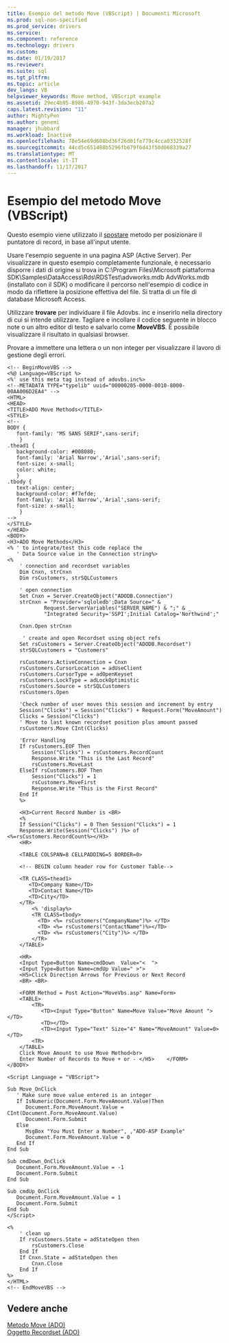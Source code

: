```yaml
---
title: Esempio del metodo Move (VBScript) | Documenti Microsoft
ms.prod: sql-non-specified
ms.prod_service: drivers
ms.service: 
ms.component: reference
ms.technology: drivers
ms.custom: 
ms.date: 01/19/2017
ms.reviewer: 
ms.suite: sql
ms.tgt_pltfrm: 
ms.topic: article
dev_langs: VB
helpviewer_keywords: Move method, VBScript example
ms.assetid: 29ec4b95-8986-4970-943f-3da3ecb207a2
caps.latest.revision: "11"
author: MightyPen
ms.author: genemi
manager: jhubbard
ms.workload: Inactive
ms.openlocfilehash: 78e54e69d608bd36f26d01fe779c4cca0332528f
ms.sourcegitcommit: 44cd5c651488b5296fb679f6d43f50d068339a27
ms.translationtype: MT
ms.contentlocale: it-IT
ms.lasthandoff: 11/17/2017
---
```

# <a name="move-method-example-vbscript"></a>Esempio del metodo Move (VBScript)
Questo esempio viene utilizzato il [spostare](../../../ado/reference/ado-api/move-method-ado.md) metodo per posizionare il puntatore di record, in base all'input utente.  
  
 Usare l'esempio seguente in una pagina ASP (Active Server). Per visualizzare in questo esempio completamente funzionale, è necessario disporre i dati di origine si trova in C:\Program Files\Microsoft piattaforma SDK\Samples\DataAccess\Rds\RDSTest\advworks.mdb AdvWorks.mdb (installato con il SDK) o modificare il percorso nell'esempio di codice in modo da riflettere la posizione effettiva del file. Si tratta di un file di database Microsoft Access.  
  
 Utilizzare **trovare** per individuare il file Adovbs. inc e inserirlo nella directory di cui si intende utilizzare. Tagliare e incollare il codice seguente in blocco note o un altro editor di testo e salvarlo come **MoveVBS**. È possibile visualizzare il risultato in qualsiasi browser.  
  
 Provare a immettere una lettera o un non integer per visualizzare il lavoro di gestione degli errori.  
  
```  
<!-- BeginMoveVBS -->  
<%@ Language=VBScript %>  
<%' use this meta tag instead of adovbs.inc%>  
<!--METADATA TYPE="typelib" uuid="00000205-0000-0010-8000-00AA006D2EA4" -->  
<HTML>  
<HEAD>  
<TITLE>ADO Move Methods</TITLE>  
<STYLE>  
<!--  
BODY {  
   font-family: "MS SANS SERIF",sans-serif;  
    }  
.thead1 {  
   background-color: #008080;   
   font-family: 'Arial Narrow','Arial',sans-serif;   
   font-size: x-small;  
   color: white;  
   }  
.tbody {   
   text-align: center;  
   background-color: #f7efde;  
   font-family: 'Arial Narrow','Arial',sans-serif;   
   font-size: x-small;  
    }  
-->  
</STYLE>  
</HEAD>  
<BODY>   
<H3>ADO Move Methods</H3>  
<% ' to integrate/test this code replace the   
   ' Data Source value in the Connection string%>  
<%   
    ' connection and recordset variables  
    Dim Cnxn, strCnxn  
    Dim rsCustomers, strSQLCustomers  
  
    ' open connection  
    Set Cnxn = Server.CreateObject("ADODB.Connection")  
    strCnxn = "Provider='sqloledb';Data Source=" & _  
            Request.ServerVariables("SERVER_NAME") & ";" & _  
            "Integrated Security='SSPI';Initial Catalog='Northwind';"  
  
    Cnxn.Open strCnxn  
  
     ' create and open Recordset using object refs  
    Set rsCustomers = Server.CreateObject("ADODB.Recordset")  
    strSQLCustomers = "Customers"  
  
    rsCustomers.ActiveConnection = Cnxn  
    rsCustomers.CursorLocation = adUseClient  
    rsCustomers.CursorType = adOpenKeyset  
    rsCustomers.LockType = adLockOptimistic  
    rsCustomers.Source = strSQLCustomers  
    rsCustomers.Open  
  
    'Check number of user moves this session and increment by entry  
    Session("Clicks") = Session("Clicks") + Request.Form("MoveAmount")  
    Clicks = Session("Clicks")  
    ' Move to last known recordset position plus amount passed   
    rsCustomers.Move CInt(Clicks)  
  
    'Error Handling  
    If rsCustomers.EOF Then  
        Session("Clicks") = rsCustomers.RecordCount  
        Response.Write "This is the Last Record"  
        rsCustomers.MoveLast  
    ElseIf rsCustomers.BOF Then  
        Session("Clicks") = 1  
        rsCustomers.MoveFirst  
        Response.Write "This is the First Record"  
    End If  
    %>  
  
    <H3>Current Record Number is <BR>  
    <%   
    If Session("Clicks") = 0 Then Session("Clicks") = 1  
    Response.Write(Session("Clicks") )%> of <%=rsCustomers.RecordCount%></H3>  
    <HR>  
  
    <TABLE COLSPAN=8 CELLPADDING=5 BORDER=0>  
  
    <!-- BEGIN column header row for Customer Table-->  
  
    <TR CLASS=thead1>  
       <TD>Company Name</TD>  
       <TD>Contact Name</TD>  
       <TD>City</TD>  
    </TR>  
        <% 'display%>  
        <TR CLASS=tbody>  
          <TD> <%= rsCustomers("CompanyName")%> </TD>  
          <TD> <%= rsCustomers("ContactName")%></TD>  
          <TD> <%= rsCustomers("City")%> </TD>  
        </TR>   
    </TABLE>  
  
    <HR>  
    <Input Type=Button Name=cmdDown  Value="<  ">  
    <Input Type=Button Name=cmdUp Value=" >">  
    <H5>Click Direction Arrows for Previous or Next Record  
    <BR> <BR>  
  
    <FORM Method = Post Action="MoveVbs.asp" Name=Form>  
    <TABLE>  
        <TR>  
           <TD><Input Type="Button" Name=Move Value="Move Amount "></TD>  
           <TD></TD>  
           <TD><Input Type="Text" Size="4" Name="MoveAmount" Value=0></TD>  
        <TR>  
    </TABLE>  
    Click Move Amount to use Move Method<br>  
    Enter Number of Records to Move + or - </H5>    </FORM>  
</BODY>  
  
<Script Language = "VBScript">  
  
Sub Move_OnClick  
   ' Make sure move value entered is an integer  
   If IsNumeric(Document.Form.MoveAmount.Value)Then  
      Document.Form.MoveAmount.Value = CInt(Document.Form.MoveAmount.Value)  
      Document.Form.Submit  
   Else  
      MsgBox "You Must Enter a Number", ,"ADO-ASP Example"  
      Document.Form.MoveAmount.Value = 0  
   End If  
End Sub  
  
Sub cmdDown_OnClick  
   Document.Form.MoveAmount.Value = -1  
   Document.Form.Submit  
End Sub  
  
Sub cmdUp_OnClick  
   Document.Form.MoveAmount.Value = 1  
   Document.Form.Submit  
End Sub  
</Script>  
  
<%  
    ' clean up  
    If rsCustomers.State = adStateOpen then  
        rsCustomers.Close  
    End If  
    If Cnxn.State = adStateOpen then  
        Cnxn.Close  
    End If  
%>  
</HTML>  
<!-- EndMoveVBS -->  
```  
  
## <a name="see-also"></a>Vedere anche  
 [Metodo Move (ADO)](../../../ado/reference/ado-api/move-method-ado.md)   
 [Oggetto Recordset (ADO)](../../../ado/reference/ado-api/recordset-object-ado.md)
